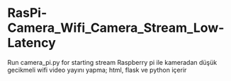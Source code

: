 # RasPi-Camera_Wifi_Camera_Stream_Low-Latency
Run camera_pi.py for starting stream
Raspberry pi ile kameradan düşük gecikmeli wifi video yayını yapma; html, flask ve python içerir
